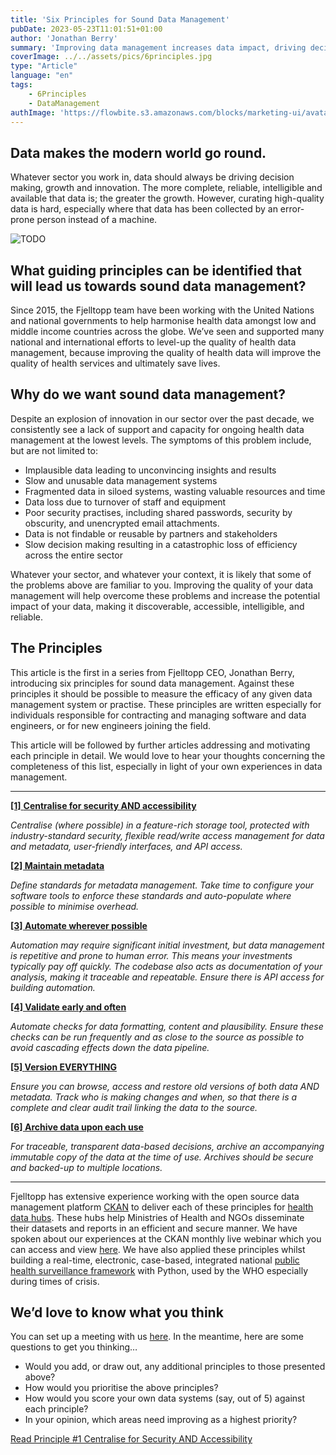 ```yaml
---
title: 'Six Principles for Sound Data Management'
pubDate: 2023-05-23T11:01:51+01:00
author: 'Jonathan Berry'
summary: 'Improving data management increases data impact, driving decision making, growth and innovation in your sector.'
coverImage: ../../assets/pics/6principles.jpg
type: "Article"
language: "en"
tags:
    - 6Principles
    - DataManagement
authImage: 'https://flowbite.s3.amazonaws.com/blocks/marketing-ui/avatars/bonnie-green.png'
---
```


## Data makes the modern world go round.

Whatever sector you work in, data should always be driving decision making, growth and innovation. The more complete, reliable, intelligible and available that data is; the greater the growth. However, curating high-quality data is hard, especially where that data has been collected by an error-prone person instead of a machine.

<Image class="w-full md:w-1/3 md:float-right py-5 md:pl-5" src="/fjelltopp-astro/src/assets/pics/team-at-who-jordan.jpg" alt="TODO"/>

## What guiding principles can be identified that will lead us towards sound data management?

Since 2015, the Fjelltopp team have been working with the United Nations and national governments to help harmonise health data amongst low and middle income countries across the globe. We’ve seen and supported many national and international efforts to level-up the quality of health data management, because improving the quality of health data will improve the quality of health services and ultimately save lives.

## Why do we want sound data management?

Despite an explosion of innovation in our sector over the past decade, we consistently see a lack of support and capacity for ongoing health data management at the lowest levels. The symptoms of this problem include, but are not limited to:

- Implausible data leading to unconvincing insights and results
- Slow and unusable data management systems
- Fragmented data in siloed systems, wasting valuable resources and time
- Data loss due to turnover of staff and equipment
- Poor security practises, including shared passwords, security by obscurity, and unencrypted email attachments.
- Data is not findable or reusable by partners and stakeholders
- Slow decision making resulting in a catastrophic loss of efficiency across the entire sector

Whatever your sector, and whatever your context, it is likely that some of the problems above are familiar to you. Improving the quality of your data management will help overcome these problems and increase the potential impact of your data, making it discoverable, accessible, intelligible, and reliable.

## The Principles

This article is the first in a series from Fjelltopp CEO, Jonathan Berry, introducing six principles for sound data management. Against these principles it should be possible to measure the efficacy of any given data management system or practise. These principles are written especially for individuals responsible for contracting and managing software and data engineers, or for new engineers joining the field.

This article will be followed by further articles addressing and motivating each principle in detail. We would love to hear your thoughts concerning the completeness of this list, especially in light of your own experiences in data management.

---

[**\[1\]** **Centralise for security AND accessibility**](/data-management-principle-secure-but-accessible-data/)

*Centralise (where possible) in a feature-rich storage tool, protected with industry-standard security, flexible read/write access management for data and metadata, user-friendly interfaces, and API access.*

**[\[2\] Maintain metadata](/data-management-principle-maintain-metadata)**

*Define standards for metadata management. Take time to configure your software tools to enforce these standards and auto-populate where possible to minimise overhead.*

**[\[3\] **Automate wherever possible**](/data-management-principle-automate-wherever-possible)**

*Automation may require significant initial investment, but data management is repetitive and prone to human error. This means your investments typically pay off quickly. The codebase also acts as documentation of your analysis, making it traceable and repeatable. Ensure there is API access for building automation.*

**[\[4\] Validate early and often](/data-management-principle-validate-early--often)**

*Automate checks for data formatting, content and plausibility. Ensure these checks can be run frequently and as close to the source as possible to avoid cascading effects down the data pipeline.*

**[\[5\] **Version EVERYTHING**](/data-management-principle-version-everything)**

*Ensure you can browse, access and restore old versions of both data AND metadata. Track who is making changes and when, so that there is a complete and clear audit trail linking the data to the source.*

**[\[6\] **Archive data upon each use**](/data-management-principle-archive-data-upon-each-use)**

*For traceable, transparent data-based decisions, archive an accompanying immutable copy of the data at the time of use. Archives should be secure and backed-up to multiple locations.*

---

Fjelltopp has extensive experience working with the open source data management platform [CKAN](https://ckan.org/) to deliver each of these principles for [health data hubs](https://datahubs.fjelltopp.org/). These hubs help Ministries of Health and NGOs disseminate their datasets and reports in an efficient and secure manner. We have spoken about our experiences at the CKAN monthly live webinar which you can access and view [here](https://www.youtube.com/watch?v=hpUVpd6DtMo). We have also applied these principles whilst building a real-time, electronic, case-based, integrated national [public health surveillance framework](https://healthsurveillance.fjelltopp.org/) with Python, used by the WHO especially during times of crisis.

## We’d love to know what you think

You can set up a meeting with us [here](https://docs.google.com/forms/d/e/1FAIpQLSdzzKi5MGz4I45KUxFhOfdwXAr9gNzWs5CRi9REblm3LVI0Hg/viewform). In the meantime, here are some questions to get you thinking…

- Would you add, or draw out, any additional principles to those presented above?
- How would you prioritise the above principles?
- How would you score your own data systems (say, out of 5) against each principle?
- In your opinion, which areas need improving as a highest priority?

[Read Principle #1 Centralise for Security AND Accessibility](/secure-but-accessible-data/)
